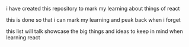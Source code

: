 i have created this repository to mark my learning about things of react

this is done so that i can mark my learning and peak back when i forget

this list will talk showcase the big things and ideas to keep in mind when learning react

